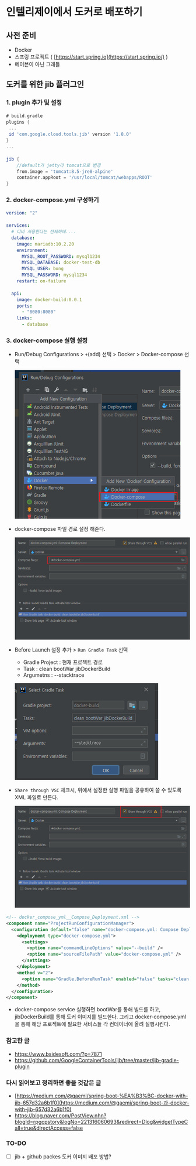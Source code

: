 # 인텔리제이에서 도커로 배포하기

## 사전 준비

- Docker
- 스프링 프로젝트 ( [https://start.spring.io](https://start.spring.io/) )
- 메이븐이 아닌 그래들



## 도커를 위한 jib 플러그인

### 1. plugin 추가  및 설정

   ```groovy
   # build.gradle
   plugins {
   	...
   	id 'com.google.cloud.tools.jib' version '1.8.0'
   }
   ...
   
   jib {
       //default가 jetty라 tomcat으로 변경
       from.image = 'tomcat:8.5-jre8-alpine'
       container.appRoot = '/usr/local/tomcat/webapps/ROOT'
   }
   ```

### 2. docker-compose.yml 구성하기

   ```yaml
   version: "2"
   
   services:
     # 디비 사용한다는 전제하에....
     database:
       image: mariadb:10.2.20
       environment:
         MYSQL_ROOT_PASSWORD: mysql1234
         MYSQL_DATABASE: docker-test-db
         MYSQL_USER: bong
         MYSQL_PASSWORD: mysql1234
       restart: on-failure
   
     api:
       image: docker-build:0.0.1
       ports:
         - "8080:8080"
       links:
         - database
   ```

### 3. docker-compose 실행 설정

   - Run/Debug Configurations > `+`(add) 선택 > Docker > Docker-compose 선택

     ![image-20191208231317971](image-20191208231317971.png)

   - docker-compose 파일 경로 설정 해준다. 

     ![image-20191208231539341](image-20191208231539341.png)

   - Before Launch 설정 추가 > `Run Gradle Task` 선택 

     - Gradle Project : 현재 프로젝트 경로
     - Task : clean bootWar jibDockerBuild
     - Argumetns : --stacktrace

     ![image-20191208231740699](image-20191208231740699.png)

   - `Share through VSC` 체크시, 위에서 설정한 실행 파일을 공유하여 쓸 수 있도록 XML 파일로 만든다.

     ![image-20191208232013775](image-20191208232013775.png)

   ```xml
   <!-- docker_compose_yml__Compose_Deployment.xml -->
   <component name="ProjectRunConfigurationManager">
     <configuration default="false" name="docker-compose.yml: Compose Deployment" type="docker-deploy" factoryName="docker-compose.yml" server-name="Docker">
       <deployment type="docker-compose.yml">
         <settings>
           <option name="commandLineOptions" value="--build" />
           <option name="sourceFilePath" value="docker-compose.yml" />
         </settings>
       </deployment>
       <method v="2">
         <option name="Gradle.BeforeRunTask" enabled="false" tasks="clean bootWar jibDockerBuild" externalProjectPath="$PROJECT_DIR$" vmOptions="" scriptParameters="--stacktrace" />
       </method>
     </configuration>
   </component>
   ```

   - docker-compose service 실행하면 bootWar를 통해 빌드를 하고, jibDockerBuild를 통해 도커 이미지를 빌드한다. 그리고 docker-compose.yml을 통해  해당 프로젝트에 필요한 서비스들 각 컨테이너에 올려 실행시킨다.





### 참고한 글

-  https://www.bsidesoft.com/?p=7871 
-  https://github.com/GoogleContainerTools/jib/tree/master/jib-gradle-plugin 



### 다시 읽어보고 정리하면 좋을 것같은 글

-  [https://medium.com/@gaemi/spring-boot-%EA%B3%BC-docker-with-jib-657d32a6b1f0](https://medium.com/@gaemi/spring-boot-과-docker-with-jib-657d32a6b1f0) 
-  https://blog.naver.com/PostView.nhn?blogId=rpgcpstory&logNo=221316060693&redirect=Dlog&widgetTypeCall=true&directAccess=false 



### TO-DO

- [ ] jib + github packes 도커 이미지 배포 방법?